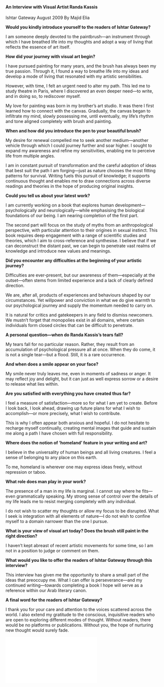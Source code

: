 <h4>An Interview with Visual Artist Randa Kassis</h4>
Ishtar Gateway
August 2009
By Majid Elia

<b>Would you kindly introduce yourself to the readers of Ishtar Gateway?</b>

I am someone deeply devoted to the paintbrush—an instrument through which I have breathed life into my thoughts and adopt a way of living that reflects the essence of art itself.

<b>How did your journey with visual art begin?</b>

I have pursued painting for many years, and the brush has always been my true passion. Through it, I found a way to breathe life into my ideas and develop a mode of living that resonated with my artistic sensibilities.

However, with time, I felt an urgent need to alter my path. This led me to study theatre in Paris, where I discovered an even deeper need—to write, and in doing so, to rediscover myself.

My love for painting was born in my brother’s art studio. It was there I first learned how to connect with the canvas. Gradually, the canvas began to infiltrate my mind, slowly possessing me, until eventually, my life’s rhythm and tone aligned completely with brush and painting.

<b>When and how did you introduce the pen to your beautiful brush?</b>

My desire for renewal compelled me to seek another medium—another vehicle through which I could journey further and soar higher. I sought to expand my awareness and refine my sensitivities, enabling me to perceive life from multiple angles.

I am in constant pursuit of transformation and the careful adoption of ideas that best suit the path I am forging—just as nature chooses the most fitting patterns for survival. Writing fuels this pursuit of knowledge; it supports continuous thought and enables me to draw connections across diverse readings and theories in the hope of producing original insights.

<b>Could you tell us about your latest work?</b>

I am currently working on a book that explores human development—psychologically and neurologically—while emphasising the biological foundations of our being. I am nearing completion of the first part.

The second part will focus on the study of myths from an anthropological perspective, with particular attention to their origines in sexual instinct. This book requires deep engagement with a range of scientific studies and theories, which I aim to cross-reference and synthesise. I believe that if we can deconstruct the distant past, we can begin to penetrate vast realms of knowledge and introduce new values and meanings.

<b>Did you encounter any difficulties at the beginning of your artistic journey?</b>

Difficulties are ever-present, but our awareness of them—especially at the outset—often stems from limited experience and a lack of clearly defined direction.

We are, after all, products of experiences and behaviours shaped by our circumstances. Yet willpower and conviction in what we do give warmth to our psychological journey and supply the momentum needed to carry on.

It is natural for critics and gatekeepers in any field to dismiss newcomers. We mustn’t forget that monopolies exist in all domains, where certain individuals form closed circles that can be difficult to penetrate.

<b>A personal question—when do Randa Kassis’s tears fall?</b>

My tears fall for no particular reason. Rather, they result from an accumulation of psychological pressure all at once. When they do come, it is not a single tear—but a flood. Still, it is a rare occurrence.

<b>And when does a smile appear on your face?</b>

My smile never truly leaves me, even in moments of sadness or anger. It may reflect joy and delight, but it can just as well express sorrow or a desire to release what lies within.

<b>Are you satisfied with everything you have created thus far?</b>

I feel a measure of satisfaction—more so for what I am yet to create. Before I look back, I look ahead, drawing up future plans for what I wish to accomplish—or more precisely, what I wish to contribute.

This is why I often appear both anxious and hopeful. I do not hesitate to recharge myself continually, creating mental images that guide and sustain me along a path I have chosen with full responsibility.

<b>Where does the notion of ‘homeland’ feature in your writing and art?</b>

I believe in the universality of human beings and all living creatures. I feel a sense of belonging to any place on this earth.

To me, homeland is wherever one may express ideas freely, without repression or taboo.

<b>What role does man play in your work?</b>

The presence of a man in my life is marginal. I cannot say where he fits—even grammatically speaking. My strong sense of control over the details of my life leads me to resist merging completely with any individual.

I do not wish to scatter my thoughts or allow my focus to be disrupted. What I seek is integration with all elements of nature—I do not wish to confine myself to a domain narrower than the one I pursue.

<b>What is your view of visual art today? Does the brush still paint in the right direction?</b>

I haven’t kept abreast of recent artistic movements for some time, so I am not in a position to judge or comment on them.

<b>What would you like to offer the readers of Ishtar Gateway through this interview?</b>

This interview has given me the opportunity to share a small part of the ideas that preoccupy me. What I can offer is perseverance—and my continued writing—towards completing a book I hope will serve as a reference within our Arab literary canon.

<b>A final word for the readers of Ishtar Gateway?</b>

I thank you for your care and attention to the voices scattered across the world. I also extend my gratitude to the conscious, inquisitive readers who are open to exploring different modes of thought. Without readers, there would be no platforms or publications. Without you, the hope of nurturing new thought would surely fade.


![](29.pdf)
<p></p>


